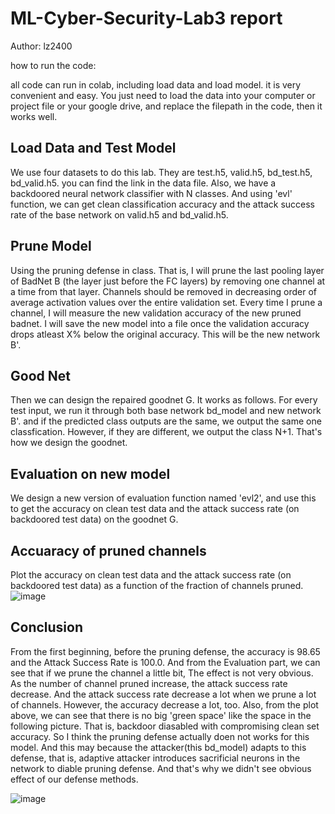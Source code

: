 # ML-Cyber-Security-Lab3 report

Author: lz2400

how to run the code:

all code can run in colab, including load data and load model. it is very convenient and easy.
You just need to load the data into your computer or project file or your google drive, and replace the filepath in the code, then it works well.
## Load Data and Test Model
We use four datasets to do this lab. They are test.h5, valid.h5, bd_test.h5, bd_valid.h5. you can find the link in the data file. Also, we have a backdoored neural network classifier with N classes. And using 'evl' function, we can get clean classification accuracy and the attack success rate of the base network on valid.h5 and bd_valid.h5.
## Prune Model
Using the pruning defense in class. That is, I will prune the last pooling layer of BadNet B (the layer just before the FC layers) by removing one channel at a time from that layer. Channels should be removed in decreasing order of average activation values over the entire validation set. Every time I prune a channel, I will measure the new validation accuracy of the new pruned badnet. I will save the new model into a file once the validation accuracy drops atleast X% below the original accuracy. This will be the new network B'.
## Good Net
Then we can design the repaired goodnet G. It works as follows. For every test input, we run it through both base network bd_model and new network B'. and if the predicted class outputs are the same, we output the same one classfication. However, if they are different, we output the class N+1. That's how we design the goodnet.
## Evaluation on new model
We design a new version of evaluation function named 'evl2', and use this to get the accuracy on clean test data and the attack success rate (on backdoored test 
data) on the goodnet G.
## Accuaracy of pruned channels 
Plot the accuracy on clean test data and the attack success rate (on backdoored test 
data) as a function of the fraction of channels pruned.
![image](https://user-images.githubusercontent.com/91434745/146216993-3f885e32-c120-4abc-8bb4-fd68ff81bbf3.png)
## Conclusion
From the first beginning, before the pruning defense, the accuracy is 98.65 and the Attack Success Rate is 100.0. And from the Evaluation part, we can see that if we prune the channel a little bit, The effect is not very obvious. As the number of channel pruned increase, the attack success rate decrease. And the attack success rate decrease a lot when we prune a lot of channels. However, the accuracy decrease a lot, too. Also, from the plot above, we can see that there is no big 'green space' like the space in the following picture. That is, backdoor diasabled with compromising clean set accuracy. So I think the pruning defense actually doen not works for this model. And this may because the attacker(this bd_model) adapts to this defense, that is, adaptive attacker introduces sacrificial neurons in the network to diable pruning defense. And that's why we didn't see obvious effect of our defense methods.

![image](https://user-images.githubusercontent.com/91434745/146217049-c2e6ccdf-b39f-4c3e-83a4-bcaa7642a633.png)
